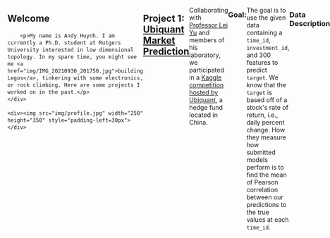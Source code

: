<style>
.flex-container {
  display: flex;
}
</style>
<div class="flex-container">
	<div><h2>Welcome</h2>
		
		<p>My name is Andy Huynh. I am currently a Ph.D. student at Rutgers University interested in low dimensional topology. In my spare time, you might see me <a href="img/IMG_20210930_201750.jpg">building Legos</a>, tinkering with some electronics, or rock climbing. Here are some projects I worked on in the past.</p>
	</div>
	
	<div><img src="img/profile.jpg" width="250" height="350" style="padding-left=30px">
	</div>
</div> 


## Project 1: [Ubiquant Market Prediction](https://github.com/andyhuynh92/Ubiquant-Comp)

Collaborating with [Professor Lei Yu](https://alcoholstudies.rutgers.edu/people/faculty/lei-yu/) and members of his laboratory, we participated in a [Kaggle competition hosted by Ubiquant](https://www.kaggle.com/competitions/ubiquant-market-prediction), a hedge fund located in China. 

### Goal: 

The goal is to use the given data containing a `time_id`, `investment_id`, and 300 features to predict `target`. We know that the `target` is based off of a stock's rate of return, i.e., daily percent change. How they measure how submitted models perform is to find the mean of Pearson correlation between our predictions to the true values at each `time_id`. 

### Data Description: 

The data given is completely anonymized. That means
- All 300 features are anonymized. 
- Both time of the investment and the stock are anonymized. 
- The target is anonymized. 
In addition, we found out that the data has been additionally processed. In particular, fixing a value for a `time_id`, we found out that most of the time(but not all), the feature will have approximately mean 0 and standard deviation 1.

<p align="center">
	<img src="img/meanstd.png">
</p>

### Analysis:

From the public discussion boards, people were able to reverse engineer both `time_id` and `investment_id`, figuring out the real time correspondence for `time_id`, and the likely stock tickers corresponding to each `investment_id`. Using this data, we grabbed the stock data using the Yahoo! finance API and ran correlations between the stock price and the features. We discovered that the features and target are both detrended and normalized at each `time_id`, i.e., the features and target have mean 0 and standard deviation 1, making it difficult to reverse engineer the existing features and feature engineer new ones.

The competition allows us to submit two models. Our first model used LightGBM. Our second model is an ensemble of LightGBM with a deep neural network.

### Follow up, JPX Kaggle Competition(Currently ongoing and WIP)

Continuing from the Ubiquant Kaggle competition above, we decided to work on another [Kaggle competition hosted by JPX](https://www.kaggle.com/competitions/jpx-tokyo-stock-exchange-prediction), the parent company of the Tokyo stock exchange. The goal of this competition is to rank the stocks in the Tokyo stock market and get the highest competition metric, based on the [Sharpe ratio.](https://en.wikipedia.org/wiki/Sharpe_ratio)

## Project 2: [CoverMyMeds project](https://github.com/andyhuynh92/CMM-Team-Ranger)

This is a group project done during the Erdos Institute bootcamp in 2022, with 3 other team members.

### Goal:

Use the provided data for 3 goals:
1. Predict the copay of a prescribed medication 
2. Find out the formulary status of a drug(i.e., the preference of the drug as considered by insurance)
3. Provide substitutions in the case when copay is expensive or even rejected by insurance

### Data:

The data is simulated drug data(for legality reasons), with features containing date, pharmacy, diagnosis, drug, and three indicators of insurance. The data is also anonymized, as the diagnosis, drug, and insurance information do not correspond to real life objects. From here, we are also provided if insurance covered the drug, and if they did, how much the patient copay is.

### Analysis:

Initial analysis showed that insurance is 30\% more likely to reject covering a drug if the drug is a brand-name drug instead of a generic drug. From there, we know that the copay is most influenced by the drug itself and the insurance that the patient has. For drug with the most expensive copay, we found that most patients are either paying $15 or $500. Two of the three indicators of insrunace are able to separate these low paying patients from high paying patients, controlling all other factors. 

Since most of the features are categorical, we have decided to use CatBoost as our model. We also considered using random forests, but it was too slow for our purposes. Our model used two steps. We first predicted whether or not a drug will be accepted by insurance. From there, we predict the copay of the drug if it is covered by insurance. Looking at the feature importances given by CatBoost after fitting the models, we see that the important features are exactly what we found earlier, showing that this model is heading towards the right direction.

<p align="center">
	<img src="img/catboostfeatureimportance.png">
</p>

Additionally, we also sought to find out the formulary status of a drug. We used the conditions:
- cheapest 
- lowest rejection
- and most prescribed drug,
controlling for other factors. We found drugs that best satisfies these conditions and worst satisfied these condtions, interpolating every other possibility inbetween. This created a list of substition drugs that we can recommend. On average, this saves $20.50 by choosing the best(accoring to the conditions above) drug over a randomly chosen drug. The greatest savings we found was $241.55.

## Project 3: [Root Insurance project](https://github.com/gedwards09/Root-it)

This is a group project done during the Erdos Institute bootcamp in 2021, with 4 other team members.

### Goal:

The data contains information of customers who were presented advertisements from five insurance agencies, including the client, Root Insurance. Each insurance company "bids" for the placement of their advertisement for each customer, and the ads are shown to the customer in order from highest to lowest bidder. The customer can then choose to click any ad shown and can purchase a policy from any ad they click. The client has been using a flat \$10 bid strategy for all customers and wants to use the data collected to optimize the efficiency of customer acquisition in future. Our goal is to introduce a bidding strategy that produces the most customers per dollar, with the additional constraint of guaranteeing at least 400 customers per 10,000.

### Data:

Root Insurance provided information on 10,000 customers including their information: current insurance status (insured, uninsured, or unknown), marital status (married, single), number of drivers (one, two, or three+), and number of vehicles (one or two+); whether the customer clicked the client's as; and whether the customer ultimately purchased a policy from the client. Root Insurance used a flat \$10 bid for all of these customers, which determined the placement of the ad.

### Analysis:

We wanted to compute both expected sales and expected cost with our bids, which required us to model a price of bid to probability of sale using a probability distribution. We experimented with both a uniform distribution and an exponential distribution, eventually deciding to assume our bids follow a uniform distribution with exponential tails. This assumption allows us to model an expected cost function and expected number of policies sold. We also require(from the client) a constraint that requires the expected number of policies sold to be at least 400. 

<p align="center">
	<img src="img/hybriddistribution.png">
</p>

We attempted to optimize expected cost constrained to the expected number of policies sold using two methods:
- Using the SciPy package for constrained minimization,
- Performing gradient descent with a barrier function.

Analyzing the minimization, we have found out what traits are highly desired by other companies, and we bid contrary to the competitors, seeking out less desired candidates. This means that we bid higher when our competition bids low, and vice versa. 
